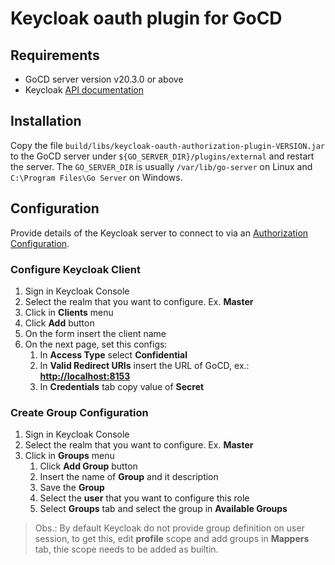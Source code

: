 # Keycloak oauth plugin for GoCD

## Requirements

* GoCD server version v20.3.0 or above
* Keycloak [API documentation](https://www.keycloak.org/docs-api/11.0/rest-api/index.html)

## Installation

Copy the file `build/libs/keycloak-oauth-authorization-plugin-VERSION.jar` to the GoCD server under `${GO_SERVER_DIR}/plugins/external`
and restart the server. The `GO_SERVER_DIR` is usually `/var/lib/go-server` on Linux and `C:\Program Files\Go Server`
on Windows.

## Configuration

Provide details of the Keycloak server to connect to via an [Authorization Configuration](AUTHORIZATION_CONFIGURATION.md).

### Configure Keycloak Client

1. Sign in Keycloak Console
2. Select the realm that you want to configure. Ex. **Master**
3. Click in **Clients** menu
4. Click **Add** button
5. On the form insert the client name
6. On the next page, set this configs:
    1. In **Access Type** select **Confidential**
    2. In **Valid Redirect URIs** insert the URL of GoCD, ex.: **<http://localhost:8153>**
    3. In **Credentials** tab copy value of **Secret**

### Create Group Configuration

1. Sign in Keycloak Console
2. Select the realm that you want to configure. Ex. **Master**
3. Click in **Groups** menu
    1. Click **Add Group** button
    2. Insert the name of **Group** and it description
    3. Save the **Group**
    4. Select the **user** that you want to configure this role
    5. Select **Groups** tab and select the group in **Available Groups**

> Obs.: By default Keycloak do not provide group definition on user session, to get this, edit
>**profile** scope and add groups in **Mappers** tab, thie scope needs to be added as builtin.
